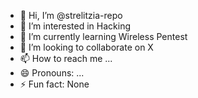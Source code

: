 - 👋 Hi, I’m @strelitzia-repo
- 👀 I’m interested in Hacking
- 🌱 I’m currently learning Wireless Pentest
- 💞️ I’m looking to collaborate on X
- 📫 How to reach me ...
- 😄 Pronouns: ...
- ⚡ Fun fact: None

<!---
strelitzia-repo/strelitzia-repo is a ✨ special ✨ repository because its `README.md` (this file) appears on your GitHub profile.
You can click the Preview link to take a look at your changes.
--->
